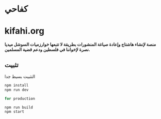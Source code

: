 ﻿# كفاحي
# kifahi.org
**منصة لإنشاء هاشتاج وإعادة صياغة المنشورات بطريقة لا تتبعها خوارزميات السوشل ميديا نصرة لإخواننا في فلسطين ودعم قضية المسلمين.**



## تثبيت

التثبيت بسيط جدا 

```bash
npm install
npm run dev 

for production

npm run build
npm start
